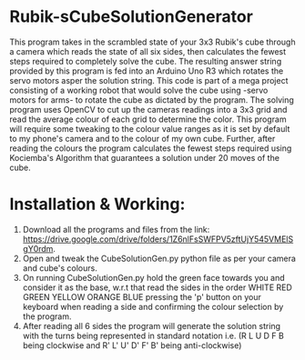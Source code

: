 # Rubik-sCubeSolutionGenerator
This program takes in the scrambled state of your 3x3 Rubik's cube through a camera which reads the state of all six sides, then calculates the fewest steps required to completely solve the cube. The resulting answer string provided by this program is fed into an Arduino Uno R3 which rotates the servo motors asper the solution string. This code is part of a mega project consisting of a working robot that would solve the cube using -servo motors for arms- to rotate the cube as dictated by the program. 
The solving program uses OpenCV to cut up the cameras readings into a 3x3 grid and read the average colour of each grid to determine the color. This program will require some tweaking to the colour value ranges as it is set by default to my phone's camera and to the colour of my own cube. Further, after reading the colours the program calculates the fewest steps required using Kociemba's Algorithm that guarantees a solution under 20 moves of the cube.

# Installation & Working:
1. Download all the programs and files from the link: https://drive.google.com/drive/folders/1Z6nlFsSWFPV5zftUjY545VMElSgY0rdm.
2. Open and tweak the CubeSolutionGen.py python file as per your camera and cube's colours.
3. On running CubeSolutionGen.py hold the green face towards you and consider it as the base, w.r.t that read the sides in the order WHITE RED GREEN YELLOW ORANGE BLUE pressing the 'p' button on your keyboard when reading a side and confirming the colour selection by the program.
4. After reading all 6 sides the program will generate the solution string with the turns being represented in standard notation i.e. (R L U D F B being clockwise and R' L' U' D' F' B' being anti-clockwise)
